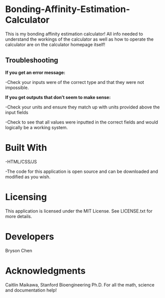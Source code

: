 # Bonding-Affinity-Estimation-Calculator

This is my bonding affinity estimation calculator! All info needed to understand the workings of the
calculator as well as how to operate the calculator are on the calculator homepage itself!

## Troubleshooting
**If you get an error message:**

-Check your inputs were of the correct type and that they were not impossible.


**If you get outputs that don’t seem to make sense:**

-Check your units and ensure they match up with units provided above the input fields

-Check to see that all values were inputted in the correct fields and would logically be a working system.



# Built With
-HTML/CSS/JS

-The code for this application is open source and can be downloaded and modified as you wish.

# Licensing
This application is licensed under the MIT License. See LICENSE.txt for more details.

# Developers
Bryson Chen
# Acknowledgments
Caitlin Maikawa, Stanford Bioengineering Ph.D.
For all the math, science and documentation help!
